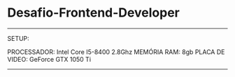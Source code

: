 # Desafio-Frontend-Developer
 
---

SETUP: 

PROCESSADOR: Intel Core I5-8400 2.8Ghz
MEMÓRIA RAM: 8gb
PLACA DE VIDEO: GeForce GTX 1050 Ti

---